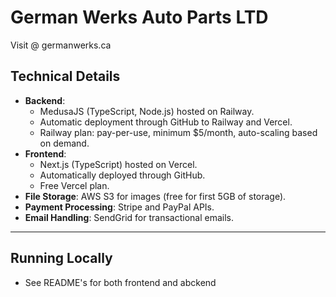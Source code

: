 # German Werks Auto Parts LTD

Visit @ germanwerks.ca

## Technical Details
- **Backend**: 
  - MedusaJS (TypeScript, Node.js) hosted on Railway.
  - Automatic deployment through GitHub to Railway and Vercel.
  - Railway plan: pay-per-use, minimum $5/month, auto-scaling based on demand.
- **Frontend**:
  - Next.js (TypeScript) hosted on Vercel.
  - Automatically deployed through GitHub.
  - Free Vercel plan.
- **File Storage**: AWS S3 for images (free for first 5GB of storage).
- **Payment Processing**: Stripe and PayPal APIs.
- **Email Handling**: SendGrid for transactional emails.

---

## Running Locally
- See README's for both frontend and abckend
